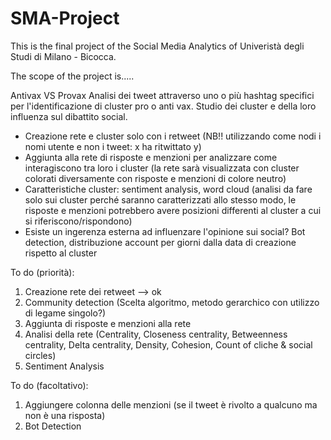 # SMA-Project

This is the final project of the Social Media Analytics of Univeristà degli Studi di Milano - Bicocca.

The scope of the project is.....

Antivax VS Provax
Analisi dei tweet attraverso uno o più hashtag specifici per l'identificazione di cluster pro o anti vax. Studio dei cluster e della loro influenza sul dibattito social.

- Creazione rete e cluster solo con i retweet (NB!! utilizzando come nodi i nomi utente e non i tweet: x ha ritwittato y) 
- Aggiunta alla rete di risposte e menzioni per analizzare come interagiscono tra loro i cluster (la rete sarà visualizzata con cluster colorati diversamente con risposte e menzioni di colore neutro)
- Caratteristiche cluster: sentiment analysis, word cloud (analisi da fare solo sui cluster perché saranno caratterizzati allo stesso modo, le risposte e menzioni potrebbero avere posizioni differenti al cluster a cui si riferiscono/rispondono) 
- Esiste un ingerenza esterna ad influenzare l'opinione sui social? Bot detection, distribuzione account per giorni dalla data di creazione rispetto al cluster

To do (priorità):

1. Creazione rete dei retweet --> ok
2. Community detection (Scelta algoritmo, metodo gerarchico con utilizzo di legame singolo?)
3. Aggiunta di risposte e menzioni alla rete
4. Analisi della rete (Centrality, Closeness centrality, Betweenness centrality, Delta centrality, Density, Cohesion, Count of cliche & social circles)
5. Sentiment Analysis


To do (facoltativo):

1. Aggiungere colonna delle menzioni (se il tweet è rivolto a qualcuno ma non è una risposta)
2. Bot Detection



